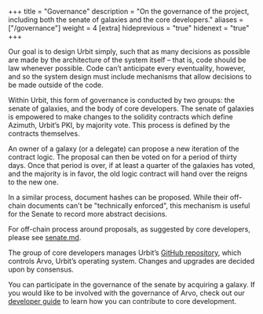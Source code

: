 +++
title = "Governance"
description = "On the governance of the project, including both the senate of galaxies and the core developers."
aliases = ["/governance"]
weight = 4
[extra]
hideprevious = "true"
hidenext = "true"
+++

Our goal is to design Urbit simply, such that as many decisions as possible are made by the architecture of the system itself – that is, code should be law whenever possible. Code can’t anticipate every eventuality, however, and so the system design must include mechanisms that allow decisions to be made outside of the code.

Within Urbit, this form of governance is conducted by two groups: the senate of galaxies, and the body of core developers. The senate of galaxies is empowered to make changes to the solidity contracts which define Azimuth, Urbit’s PKI, by majority vote. This process is defined by the contracts themselves.

An owner of a galaxy (or a delegate) can propose a new iteration of the contract logic. The proposal can then be voted on for a period of thirty days. Once that period is over, if at least a quarter of the galaxies has voted, and the majority is in favor, the old logic contract will hand over the reigns to the new one.

In a similar process, document hashes can be proposed. While their off-chain documents can't be "technically enforced", this mechanism is useful for the Senate to record more abstract decisions.

For off-chain process around proposals, as suggested by core developers, please see [senate.md](https://github.com/urbit/azimuth/blob/master/senate.md).

The group of core developers manages Urbit’s [GitHub repository](https://github.com/urbit/), which controls Arvo, Urbit’s operating system. Changes and upgrades are decided upon by consensus.

You can participate in the governance of the senate by acquiring a galaxy. If you would like to be involved with the governance of Arvo, check out our [developer guide](https://urbit.org/docs/development/develop/) to learn how you can contribute to core development.


